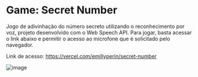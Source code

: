 # Game: Secret Number
Jogo de adivinhação do número secreto utilizando o reconhecimento por voz, projeto desenvolvido com o Web Speech API. Para jogar, basta acessar o link abaixo e permitir o acesso ao microfone que é solicitado pelo navegador.

Link de acesso: https://vercel.com/emillyperin/secret-number

![image](https://github.com/emillyperin/SecretNumber/assets/91609575/031389a5-ba51-48e7-a92e-9c67a30e1a26)

